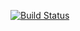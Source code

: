 [![Build Status](http://localhost:8080/buildStatus/icon?job=connect-jenkins-to-github&build=1)](http://localhost:8080/job/connect-jenkins-to-github/1/)

